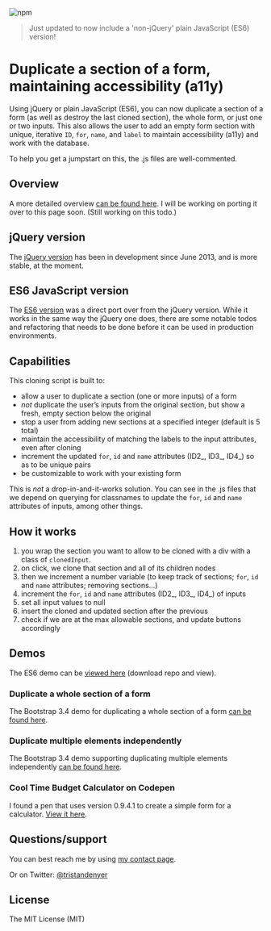 ![npm](https://img.shields.io/npm/v/@tristandenyer/clone-form)

> Just updated to now include a 'non-jQuery' plain JavaScript (ES6) version!

# Duplicate a section of a form, maintaining accessibility (a11y)

Using jQuery or plain JavaScript (ES6), you can now duplicate a section of a form (as well as destroy the last cloned section), the whole form, or just one or two inputs. This also allows the user to add an empty form section with unique, iterative `ID`, `for`, `name`, and `label` to maintain accessibility (a11y) and work with the database.

To help you get a jumpstart on this, the .js files are well-commented.

## Overview

A more detailed overview [can be found here](https://tristandenyer.com/using-jquery-to-duplicate-a-section-of-a-form-maintaining-accessibility/ "can be found here"). I will be working on porting it over to this page soon. (Still working on this todo.)

## jQuery version

The [jQuery version](https://github.com/tristandenyer/clone-section-of-form-ES6-or-jQuery/tree/master/jQuery "jQuery version") has been in development since June 2013, and is more stable, at the moment.

## ES6 JavaScript version

The [ES6 version](https://github.com/tristandenyer/clone-section-of-form-ES6-or-jQuery/tree/master/ES6-JavaScript "ES6 version") was a direct port over from the jQuery version. While it works in the same way the jQuery one does, there are some notable todos and refactoring that needs to be done before it can be used in production environments.

## Capabilities

This cloning script is built to:

- allow a user to duplicate a section (one or more inputs) of a form
- _not_ duplicate the user’s inputs from the original section, but show a fresh, empty section below the original
- stop a user from adding new sections at a specified integer (default is 5 total)
- maintain the accessibility of matching the labels to the input attributes, even after cloning
- increment the updated `for`, `id` and `name` attributes (ID2_, ID3_, ID4_) so as to be unique pairs
- be customizable to work with your existing form

This is _not_ a drop-in-and-it-works solution. You can see in the .js files that we depend on querying for classnames to update the `for`, `id` and `name` attributes of inputs, among other things.

## How it works

1. you wrap the section you want to allow to be cloned with a div with a class of `clonedInput`.
2. on click, we clone that section and all of its children nodes
3. then we increment a number variable (to keep track of sections; `for`, `id` and `name` attributes; removing sections...)
4. increment the `for`, `id` and `name` attributes (ID2_, ID3_, ID4_) of inputs
5. set all input values to null
6. insert the cloned and updated section after the previous
7. check if we are at the max allowable sections, and update buttons accordingly

## Demos

The ES6 demo can be [viewed here](https://github.com/tristandenyer/clone-section-of-form-ES6-or-jQuery/blob/master/ES6-JavaScript/demo.html) (download repo and view).

### Duplicate a whole section of a form

The Bootstrap 3.4 demo for duplicating a whole section of a form [can be found here](https://tristandenyer.com/demos/dynamic-form-bootstrap-3-0.html "View Demo: Duplicate a whole section of a form").

### Duplicate multiple elements independently

The Bootstrap 3.4 demo supporting duplicating multiple elements independently [can be found here](https://tristandenyer.com/demos/dynamic-form-bootstrap-3-3-4-multiple.html "View Demo: Duplicate multiple elements independently").

### Cool Time Budget Calculator on Codepen

I found a pen that uses version 0.9.4.1 to create a simple form for a calculator. [View it here](https://codepen.io/anon/pen/bdJvgG "View Cool Time Budget Calculator on Codepen").

## Questions/support

You can best reach me by using [my contact page](https://tristandenyer.com/contact/ "Contact Tristan Denyer").

Or on Twitter: [@tristandenyer](https://twitter.com/tristandenyer "Tristan Denyer on Twitter")

## License

The MIT License (MIT)
